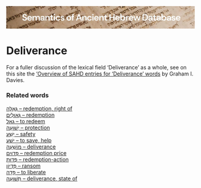 <html><body><img id="banner" src="../../images/banners/banner.png" alt="banner" /></body></html>

# **Deliverance**

For a fuller discussion of the lexical field ‘Deliverance’ as a whole, see on this site the 
<a href="/sahd/miscellaneous/overview_deliverance/">‘Overview
of SAHD entries for ‘Deliverance’ words</a> by Graham I. Davies.


### Related words
[גְּאֻלָּה – redemption, right of](../words/g2ullah.md)<br>[גְּאוּלִים – redemption](../words/g2ulim.md)<br>[גאל – to redeem](../words/g-2-l.md)<br>[יְשׁוּעָה – protection](../words/protection.md)<br>[יֵשַׁע – safety](../words/safety.md)<br>[ישׁע – to save, help](../words/to_save,_help.md)<br>[מוֹשָׁעָה – deliverance](../words/deliverance.md)<br>[פְּדוּיִם – redemption price](../words/redemption_price.md)<br>[פְּדוּת – redemption-action](../words/redemption-action.md)<br>[פִּדְיוֹן – ransom](../words/ransom.md)<br>[פָּדָה – to liberate](../words/to_liberate.md)<br>[תְּשׁוּעָה – deliverance, state of](../words/thshu3ah.md)<br>